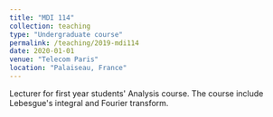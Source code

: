 ```yaml
---
title: "MDI 114"
collection: teaching
type: "Undergraduate course"
permalink: /teaching/2019-mdi114
date: 2020-01-01
venue: "Telecom Paris"
location: "Palaiseau, France"
---
```

Lecturer for first year students' Analysis course. The course include Lebesgue's integral and Fourier transform. 
